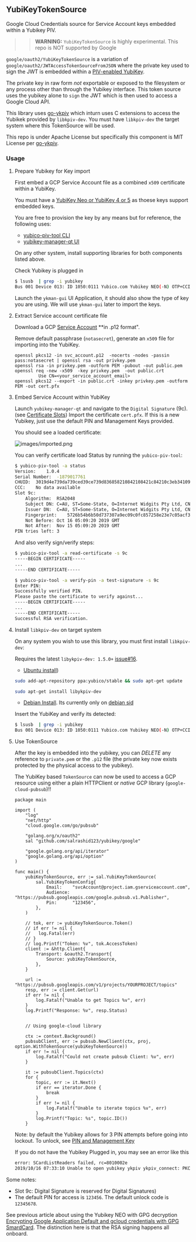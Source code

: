 
## YubiKeyTokenSource

Google Cloud Credentials source for Service Account keys embedded within a Yubikey PIV.

>> **WARNING:**  `YubiKeyTokenSource` is highly experimental.  This repo is NOT supported by Google

`google/oauth2/YubiKeyTokenSource` is a variation of `google/oauth2/JWTAccessTokenSourceFromJSON` where the private key used to sign the JWT is embedded within a [PIV-enabled YubiKey](https://developers.yubico.com/PIV/Introduction/YubiKey_and_PIV.html).

The private key in raw form _not_ exportable or exposed to the filesystem or any process other than through the Yubikey interface.  This token source uses the yubikey alone to `sign` the JWT which is then used to access a Google Cloud API.  

This library uses [go-ykpiv](https://github.com/paultag/go-ykpiv) which inturn uses C extensions to access the Yubikek provided by `libkpiv-dev`.  You must have `libkpiv-dev` the target system where this TokenSource will be used.

This repo is under Apache License but specifically this component is MIT License per [go-ykpiv](https://github.com/paultag/go-ykpiv/blob/master/LICENSE).

### Usage

1. Prepare Yubikey for Key import

	First embed a GCP Service Account file as a combined `x509` certificate within a YubiKey.

	You must have a [YubiKey Neo or YubiKey 4 or 5](https://developers.yubico.com/PIV/Introduction/YubiKey_and_PIV.html) as thoese keys support embedded keys.

	You are free to provision the key by any means but for reference, the following uses:

	* [yubico-piv-tool CLI](https://developers.yubico.com/yubico-piv-tool/)
	* [yubikey-manager-qt UI](https://developers.yubico.com/yubikey-manager-qt/development.html)


	On any other system, install supporting libraries for both components listed above.  

	Check Yubikey is plugged in
	
	```bash
	$ lsusb  | grep -i yubikey
	Bus 001 Device 013: ID 1050:0111 Yubico.com Yubikey NEO(-N) OTP+CCID
	```

	Launch the `ykman-gui` UI Application, it should also show the type of key you are using.  We will use `ykman-gui` later to import the keys.

2. Extract Service account certificate file

	Download a GCP [Service Account](https://cloud.google.com/iam/docs/service-accounts) **in .p12 format".

	Remove default passphrase (`notasecret`), generate an `x509` file for importing into the YubiKey.
	```
	openssl pkcs12 -in svc_account.p12  -nocerts -nodes -passin pass:notasecret | openssl rsa -out privkey.pem
	openssl rsa -in privkey.pem -outform PEM -pubout -out public.pem
	openssl req -new -x509  -key privkey.pem  -out public.crt
    		 Use CN=<your_service_account_email>
	openssl pkcs12 --export -in public.crt -inkey privkey.pem -outform PEM -out cert.pfx
	```

3. Embed Service Account within YubiKey

   Launch `yubikey-manager-qt` and navigate to the `Digital Signature` (9c). (see [Certificate Slots](https://developers.yubico.com/PIV/Introduction/Certificate_slots.html))
   Import the certificate `cert.pfx`.  If this is a new Yubikey, just use the default PIN and Management Keys provided. 

   You should see a loaded certificate:

   ![images/imported.png](images/imported.png)

   You can verify certificate load Status by running the `yubico-piv-tool`:

	```bash
	$ yubico-piv-tool -a status
	Version:	1.0.4
	Serial Number:	-1879017761
	CHUID:	3019d4e739da739ced39ce739d836858210842108421c84210c3eb34109acae3dbacb7f8b5295a1be28d916b2c350832303330303130313e00fe00
	CCC:	No data available
	Slot 9c:	
		Algorithm:	RSA2048
		Subject DN:	C=AU, ST=Some-State, O=Internet Widgits Pty Ltd, CN=svc-2-429@project.iam.gserviceaccount.com
		Issuer DN:	C=AU, ST=Some-State, O=Internet Widgits Pty Ltd, CN=svc-2-429@project.iam.gserviceaccount.com
		Fingerprint:	5726b54b6b50d737307a9ec09c0fc857258e23e7c05acf3f4d28cb3a2f37056b
		Not Before:	Oct 16 05:09:20 2019 GMT
		Not After:	Nov 15 05:09:20 2019 GMT
	PIN tries left:	3
	```

	And also verify sign/verify steps:
	```bash
	$ yubico-piv-tool -a read-certificate -s 9c
	-----BEGIN CERTIFICATE-----
	...
	-----END CERTIFICATE-----

	$ yubico-piv-tool -a verify-pin -a test-signature -s 9c
	Enter PIN: 
	Successfully verified PIN.
	Please paste the certificate to verify against...
	-----BEGIN CERTIFICATE-----
	...
	-----END CERTIFICATE-----
	Successful RSA verification.
	```

4. Install `libkpiv-dev` on target system

	On any system you wish to use this library, you must first install `libkpiv-dev`:

	Requires the latest `libykpiv-dev: 1.5.0+`  [issue#16](https://github.com/paultag/go-ykpiv/issues/16). 
	
	* [Ubuntu install](https://support.yubico.com/support/solutions/articles/15000010964-enabling-the-yubico-ppa-on-ubuntu)) 
	```bash
	sudo add-apt-repository ppa:yubico/stable && sudo apt-get update

    sudo apt-get install libykpiv-dev
	```

	* [Debian Install](https://packages.debian.org/search?keywords=yubico-piv-tool).  Its currently only on [debian sid](https://packages.debian.org/sid/libykpiv-dev)

	Insert the YubiKey and verify its detected:

	```bash
	$ lsusb  | grep -i yubikey
	Bus 001 Device 013: ID 1050:0111 Yubico.com Yubikey NEO(-N) OTP+CCID
	```

5. Use TokenSource


	After the key is embedded into the yubikey, you can *DELETE* any reference to `private.pem` or the `.p12` file (the private key now exists protected by the physical access to the yubikey).

	The YubiKey based `TokenSource` can now be used to access a GCP resource using either a plain HTTPClient or _native_ GCP library (`google-cloud-pubsub`)!!


	```golang
	package main

	import (
		"log"
		"net/http"
		"cloud.google.com/go/pubsub"

		"golang.org/x/oauth2"
		sal "github.com/salrashid123/yubikey/google"

		"google.golang.org/api/iterator"
		"google.golang.org/api/option"
	)

	func main() {
		yubiKeyTokenSource, err := sal.YubiKeyTokenSource(
			sal.YubiKeyTokenConfig{
				Email:    "svcAccount@project.iam.gserviceaccount.com",
				Audience: "https://pubsub.googleapis.com/google.pubsub.v1.Publisher",
				Pin:      "123456",
			},
		)

		// tok, err := yubiKeyTokenSource.Token()
		// if err != nil {
		// 	 log.Fatal(err)
		// }
		// log.Printf("Token: %v", tok.AccessToken)
		client := &http.Client{
			Transport: &oauth2.Transport{
				Source: yubiKeyTokenSource,
			},
		}

		url := "https://pubsub.googleapis.com/v1/projects/YOURPROJECT/topics"
		resp, err := client.Get(url)
		if err != nil {
			log.Fatalf("Unable to get Topics %v", err)
		}
		log.Printf("Response: %v", resp.Status)


		// Using google-cloud library

		ctx := context.Background()
		pubsubClient, err := pubsub.NewClient(ctx, proj, option.WithTokenSource(yubiKeyTokenSource))
		if err != nil {
			log.Fatalf("Could not create pubsub Client: %v", err)
		}

		it := pubsubClient.Topics(ctx)
		for {
			topic, err := it.Next()
			if err == iterator.Done {
				break
			}
			if err != nil {
				log.Fatalf("Unable to iterate topics %v", err)
			}
			log.Printf("Topic: %s", topic.ID())
		}

	```

	Note:  by default the Yubikey allows for 3 PIN attempts before going into lockout.  To unlock, see  [PIN and Management Key](https://developers.yubico.com/yubikey-piv-manager/PIN_and_Management_Key.html)



	If you do not have the Yubikey Plugged in, you may see an error like this

	```bash
	error: SCardListReaders failed, rc=8010002e
	2019/10/16 07:33:10 Unable to open yubikey ykpiv ykpiv_connect: PKCS Error (-2) - Error in PCSC call
	```

Some notes:

  - Slot 9c: Digital Signature is reserved for Digital Signatures)
  - The default PIN for access is `123456`.  The default unlock code is `12345678`. 

See previous article about using the Yubikey NEO with GPG decryption [Encrypting Google Application Default and gcloud credentials with GPG SmardCard](https://medium.com/google-cloud/encrypting-google-application-default-and-gcloud-credentials-with-gpg-smardcard-fb6fec5c6e48).
The distinction here is that the RSA signing happens all onboard.